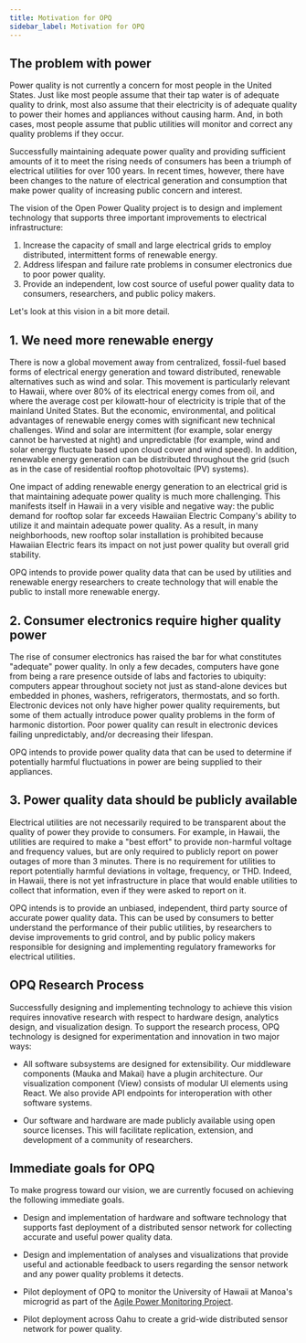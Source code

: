 ```yaml
---
title: Motivation for OPQ
sidebar_label: Motivation for OPQ
---
```


## The problem with power

Power quality is not currently a concern for most people in the United States.  Just like most people assume that their tap water is of adequate quality to drink, most also assume that their electricity is of adequate quality to power their homes and appliances without causing harm. And, in both cases, most people assume that public utilities will monitor and correct any quality problems if they occur.

Successfully maintaining adequate power quality and providing sufficient amounts of it to meet the rising needs of consumers has been a triumph of electrical utilities for over 100 years.  In recent times, however, there have been changes to the nature of electrical generation and consumption that make power quality of increasing public concern and interest.  

The vision of the Open Power Quality project is to design and implement technology that supports three important improvements to electrical infrastructure: 

  1. Increase the capacity of small and large electrical grids to employ distributed, intermittent forms of renewable energy.
  2. Address lifespan and failure rate problems in consumer electronics due to poor power quality.
  3. Provide an independent, low cost source of useful power quality data to consumers, researchers, and public policy makers.  

Let's look at this vision in a bit more detail.

## 1. We need more renewable energy

There is now a global movement away from centralized, fossil-fuel based forms of electrical energy generation and toward distributed, renewable alternatives such as wind and solar. This movement is particularly relevant to Hawaii, where over 80% of its electrical energy comes from oil, and where the average cost per kilowatt-hour of electricity is triple that of the mainland United States.  But the economic, environmental, and political advantages of renewable energy comes with significant new technical challenges.  Wind and solar are intermittent (for example, solar energy cannot be harvested at night) and unpredictable (for example, wind and solar energy fluctuate based upon cloud cover and wind speed).  In addition, renewable energy generation can be distributed throughout the grid (such as in the case of residential rooftop photovoltaic (PV) systems).  

One impact of adding renewable energy generation to an electrical grid is that maintaining adequate power quality is much more challenging.  This manifests itself in Hawaii in a very visible and negative way: the public demand for rooftop solar far exceeds Hawaiian Electric Company's ability to utilize it and maintain adequate power quality. As a result, in many neighborhoods, new rooftop solar installation is prohibited because Hawaiian Electric fears its impact on not just power quality but overall grid stability.  

OPQ intends to provide power quality data that can be used by utilities and renewable energy researchers to create technology that will enable the public to install more renewable energy.  

## 2. Consumer electronics require higher quality power 

The rise of consumer electronics has raised the bar for what constitutes "adequate" power quality. In only a few decades, computers have gone from being a rare presence outside of labs and factories to ubiquity: computers appear throughout society not just as stand-alone devices but embedded in phones, washers, refrigerators, thermostats, and so forth. Electronic devices not only have higher power quality requirements, but some of them actually introduce power quality problems in the form of harmonic distortion.  Poor power quality can result in electronic devices failing unpredictably, and/or decreasing their lifespan.

OPQ intends to provide power quality data that can be used to determine if potentially harmful fluctuations in power are being supplied to their appliances. 

## 3. Power quality data should be publicly available

Electrical utilities are not necessarily required to be transparent about the quality of power they provide to consumers.  For example, in Hawaii, the utilities are required to make a "best effort" to provide non-harmful voltage and frequency values, but are only required to publicly report on power outages of more than 3 minutes. There is no requirement for utilities to report potentially harmful deviations in voltage, frequency, or THD.  Indeed, in Hawaii, there is not yet infrastructure in place that would enable utilities to collect that information, even if they were asked to report on it.

OPQ intends is to provide an unbiased, independent, third party source of accurate power quality data. This can be used by consumers to better understand the performance of their public utilities, by researchers to devise improvements to grid control, and by public policy makers responsible for designing and implementing regulatory frameworks for electrical utilities.

## OPQ Research Process

Successfully designing and implementing technology to achieve this vision requires innovative research with respect to hardware design, analytics design, and visualization design. To support the research process, OPQ technology is designed for experimentation and innovation in two major ways:

* All software subsystems are designed for extensibility.  Our middleware components (Mauka and Makai) have a plugin architecture. Our visualization component (View) consists of modular UI elements using React. We also provide API endpoints for interoperation with other software systems.

* Our software and hardware are made publicly available using open source licenses. This will facilitate replication, extension, and development of a community of researchers.     

## Immediate goals for OPQ

To make progress toward our vision, we are currently focused on achieving the following immediate goals.

* Design and implementation of hardware and software technology that supports fast deployment of a distributed sensor network for collecting accurate and useful power quality data. 

* Design and implementation of analyses and visualizations that provide useful and actionable feedback to users regarding the sensor network and any power quality problems it detects.

* Pilot deployment of OPQ to monitor the University of Hawaii at Manoa's microgrid as part of the [Agile Power Monitoring Project](agile-power-monitoring.md).

* Pilot deployment across Oahu to create a grid-wide distributed sensor network for power quality.

